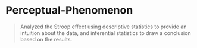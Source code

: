 # Perceptual-Phenomenon

> Analyzed the Stroop effect using descriptive statistics to provide an intuition about the data, and inferential statistics to draw a conclusion based on the results.
